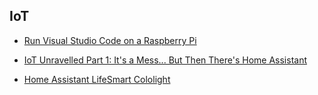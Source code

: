 ## IoT

- [Run Visual Studio Code on a Raspberry Pi](https://www.jimbobbennett.io/run-visual-studio-code-on-a-raspberry-pi/)

- [IoT Unravelled Part 1: It's a Mess... But Then There's Home Assistant](https://www.troyhunt.com/iot-unravelled-part-1-its-a-mess-but-then-theres-home-assistant/)

- [Home Assistant LifeSmart Cololight](https://github.com/BazaJayGee66/homeassistant_cololight)